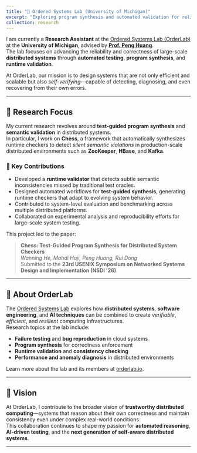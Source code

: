 ```yaml
---
title: "🧠 Ordered Systems Lab (University of Michigan)"
excerpt: "Exploring program synthesis and automated validation for reliable, self-verifying distributed systems at the University of Michigan’s Ordered Systems Lab.<br/><br/><br/>"
collection: research
---
```


I am currently a **Research Assistant** at the [Ordered Systems Lab (OrderLab)](https://orderlab.io/) at the **University of Michigan**, advised by [**Prof. Peng Huang**](https://web.eecs.umich.edu/~ryanph/).  
The lab focuses on advancing the reliability and correctness of large-scale **distributed systems** through **automated testing**, **program synthesis**, and **runtime validation**.

At OrderLab, our mission is to design systems that are not only efficient and scalable but also *self-verifying*—capable of detecting, diagnosing, and even recovering from their own errors.

---

## 🔬 Research Focus

My current research revolves around **test-guided program synthesis** and **semantic validation** in distributed systems.  
In particular, I work on **Chess**, a framework that automatically synthesizes runtime checkers to detect *silent semantic violations* in production-scale distributed environments such as **ZooKeeper**, **HBase**, and **Kafka**.

### 🎯 Key Contributions

- Developed a **runtime validator** that detects subtle semantic inconsistencies missed by traditional test oracles.  
- Designed automated workflows for **test-guided synthesis**, generating runtime checkers that adapt to evolving system behavior.  
- Contributed to system-level evaluation and benchmarking across multiple distributed platforms.  
- Collaborated on experimental analysis and reproducibility efforts for large-scale system testing.

This project led to the paper:

> **Chess: Test-Guided Program Synthesis for Distributed System Checkers**  
> *Wanning He, Mahdi Haji, Peng Huang, Rui Dong*  
> Submitted to the **23rd USENIX Symposium on Networked Systems Design and Implementation (NSDI ’26)**.

---

## 🧩 About OrderLab

The [Ordered Systems Lab](https://orderlab.io/) explores how **distributed systems**, **software engineering**, and **AI techniques** can be combined to create *verifiable*, *efficient*, and *resilient* computing infrastructures.  
Research topics at the lab include:

- **Failure testing** and **bug reproduction** in cloud systems  
- **Program synthesis** for correctness enforcement  
- **Runtime validation** and **consistency checking**  
- **Performance and anomaly diagnosis** in distributed environments  

Learn more about the lab and its members at [orderlab.io](https://orderlab.io/).

---

## 🧭 Vision

At OrderLab, I contribute to the broader vision of **trustworthy distributed computing**—systems that reason about their own correctness and maintain consistency even under complex real-world conditions.  
This collaboration continues to shape my passion for **automated reasoning**, **AI-driven testing**, and the **next generation of self-aware distributed systems**.

---